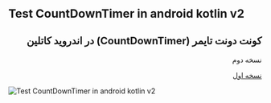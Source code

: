 
<h1 style="font-size:23px;">Test CountDownTimer in android kotlin v2</h1>
<h2 style="font-size:20px;" dir="rtl">
  کونت دونت تایمر (CountDownTimer)  در اندروید کاتلین
</h2><p dir="rtl">نسخه دوم</p>
<a href="https://github.com/alirezsbashi/Test-CountDownTimer-in-android-kotlin">
<p dir="rtl">نسخه اول</p>
  </a>
<img src="scr001.png" alt="Test CountDownTimer in android kotlin v2" title="Test CountDownTimer in android kotlin v2">
